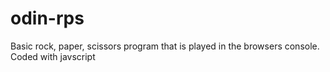 # odin-rps
Basic rock, paper, scissors program that is played in the browsers console. Coded with javscript
